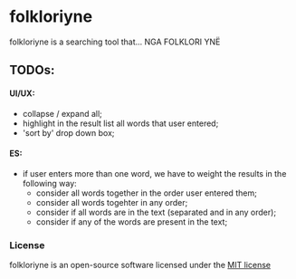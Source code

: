 # folkloriyne

folkloriyne is a searching tool that... NGA FOLKLORI YNË

## TODOs:

#### UI/UX:

- collapse / expand all;
- highlight in the result list all words that user entered;
- 'sort by' drop down box;

#### ES:
- if user enters more than one word, we have to weight the results in the following way:
	- consider all words together in the order user entered them;
	- consider all words togehter in any order;
	- consider if all words are in the text (separated and in any order);
	- consider if any of the words are present in the text;


### License

folkloriyne is an open-source software licensed under the [MIT license](http://opensource.org/licenses/MIT)
